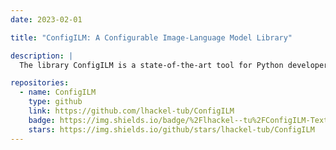 ```yaml
---
date: 2023-02-01

title: "ConfigILM: A Configurable Image-Language Model Library"

description: |
  The library ConfigILM is a state-of-the-art tool for Python developers seeking to rapidly and iteratively develop image and language models within the pytorch framework. This open-source library provides a convenient implementation for seamlessly combining models from two of the most popular pytorch libraries, the highly regarded timm and huggingface. With an extensive collection of nearly 1000 image and over 100 language models, with an additional 120,000 community-uploaded models in the huggingface model collection, ConfigILM offers a diverse range of model combinations that require minimal implementation effort. Its vast array of models makes it an unparalleled resource for developers seeking to create innovative and sophisticated image-language models with ease.

repositories:
  - name: ConfigILM
    type: github
    link: https://github.com/lhackel-tub/ConfigILM
    badge: https://img.shields.io/badge/%2Flhackel--tu%2FConfigILM-Text?logo=github&label=GitHub&link=https%3A%2F%2Fgithub.com%2Flhackel-tub%2FConfigILM
    stars: https://img.shields.io/github/stars/lhackel-tub/ConfigILM
---
```

